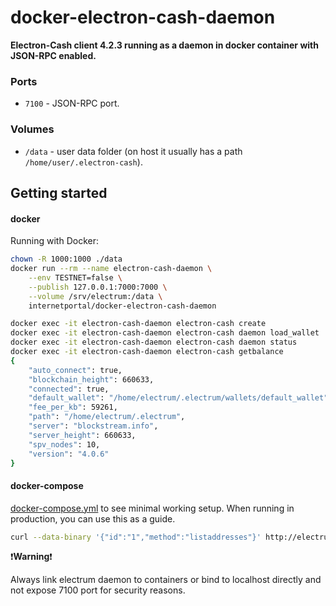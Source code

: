 # docker-electron-cash-daemon

**Electron-Cash client 4.2.3 running as a daemon in docker container with JSON-RPC enabled.**

### Ports

* `7100` - JSON-RPC port.

### Volumes

* `/data` - user data folder (on host it usually has a path ``/home/user/.electron-cash``).


## Getting started

#### docker

Running with Docker:

```bash
chown -R 1000:1000 ./data
docker run --rm --name electron-cash-daemon \
    --env TESTNET=false \
    --publish 127.0.0.1:7000:7000 \
    --volume /srv/electrum:/data \
    internetportal/docker-electron-cash-daemon
```
```bash
docker exec -it electron-cash-daemon electron-cash create
docker exec -it electron-cash-daemon electron-cash daemon load_wallet
docker exec -it electron-cash-daemon electron-cash daemon status
docker exec -it electron-cash-daemon electron-cash getbalance
{
    "auto_connect": true,
    "blockchain_height": 660633,
    "connected": true,
    "default_wallet": "/home/electrum/.electrum/wallets/default_wallet",
    "fee_per_kb": 59261,
    "path": "/home/electrum/.electrum",
    "server": "blockstream.info",
    "server_height": 660633,
    "spv_nodes": 10,
    "version": "4.0.6"
}
```


#### docker-compose

[docker-compose.yml](https://github.com/vencis/docker-electron-cash-daemon/blob/master/docker-compose.yml) to see minimal working setup. When running in production, you can use this as a guide.

```bash
curl --data-binary '{"id":"1","method":"listaddresses"}' http://electrum:electrumz@localhost:7100
```

:exclamation:**Warning**:exclamation:

Always link electrum daemon to containers or bind to localhost directly and not expose 7100 port for security reasons.



